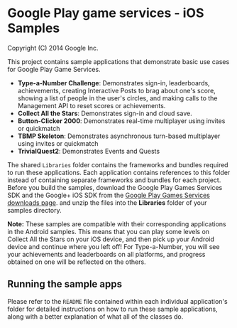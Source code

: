 Google Play game services - iOS Samples
=======================================
Copyright (C) 2014 Google Inc.

This project contains sample applications that demonstrate basic use cases for
Google Play Game Services.

* **Type-a-Number Challenge**: Demonstrates sign-in, leaderboards, achievements,
creating Interactive Posts to brag about one's score, showing a list of people in the
user's circles, and making calls to the  Management API to reset scores or achievements.
* **Collect All the Stars**: Demonstrates sign-in and cloud save.
* **Button-Clicker 2000**: Demonstrates real-time multiplayer using invites or quickmatch
* **TBMP Skeleton**: Demonstrates asynchronous turn-based multiplayer using invites or quickmatch
* **TrivialQuest2**: Demonstrates Events and Quests

The shared `Libraries` folder contains the frameworks and bundles required to
run these applications. Each application contains references to this folder
instead of containing separate frameworks and bundles for each project. Before
you build the samples, download the Google Play Games Services SDK and the
Google+ iOS SDK from the [Google Play Games Services downloads page](https://developers.google.com/games/services/downloads/).
and unzip the files into the **Libraries** folder of your samples directory.

**Note:** These samples are compatible with their corresponding applications in
the Android samples. This means that you can play some levels on Collect All the Stars
on your iOS device, and then pick up your Android device and continue where you left
off! For Type-a-Number, you will see your achievements and leaderboards on all
platforms, and progress obtained on one will be reflected on the others.

## Running the sample apps

Please refer to the `README` file contained within each individual application's
folder for detailed instructions on how to run these sample applications, along
with a better explanation of what all of the classes do.
